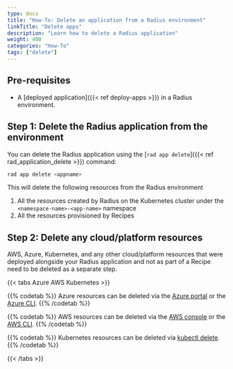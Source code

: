 ```yaml
---
type: docs
title: "How-To: Delete an application from a Radius environment"
linkTitle: "Delete apps"
description: "Learn how to delete a Radius application"
weight: 400
categories: "How-To"
tags: ["delete"]
---
```


## Pre-requisites

- A [deployed application]({{< ref deploy-apps >}}) in a Radius environment.

## Step 1: Delete the Radius application from the environment 

You can delete the Radius application using the [`rad app delete`]({{< ref rad_application_delete >}}) command:

```bash
rad app delete <appname>
```

This will delete the following resources from the Radius environment
    
1. All the resources created by Radius on the Kubernetes cluster under the `<namespace-name>-<app-name>` namespace
2. All the resources provisioned by Recipes

## Step 2: Delete any cloud/platform resources

AWS, Azure, Kubernetes, and any other cloud/platform resources that were deployed alongside your Radius application and not as part of a Recipe need to be deleted as a separate step.

{{< tabs Azure AWS Kubernetes >}}

{{% codetab %}}
Azure resources can be deleted via the [Azure portal](https://portal.azure.com/) or the [Azure CLI](https://learn.microsoft.com/cli/azure/resource?view=azure-cli-latest#az-resource-delete).
{{% /codetab %}}

{{% codetab %}}
 AWS resources can be deleted via the [AWS console](https://aws.amazon.com/console/) or the [AWS CLI](https://docs.aws.amazon.com/cli/latest/reference/cloudcontrol/delete-resource.html).
{{% /codetab %}}

{{% codetab %}}
Kubernetes resources can be deleted via [kubectl delete](https://kubernetes.io/docs/reference/kubectl/cheatsheet/#deleting-resources).
{{% /codetab %}}

{{< /tabs >}}